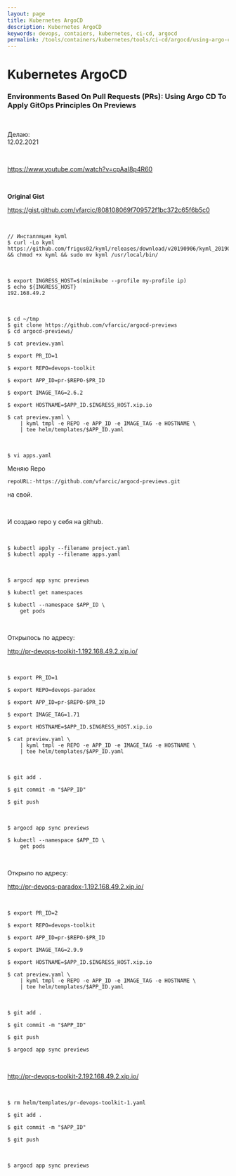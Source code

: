 ```yaml
---
layout: page
title: Kubernetes ArgoCD
description: Kubernetes ArgoCD
keywords: devops, contaiers, kubernetes, ci-cd, argocd
permalink: /tools/containers/kubernetes/tools/ci-cd/argocd/using-argo-cd-to-apply-gitops-principles-on-previews/
---
```


# Kubernetes ArgoCD

### Environments Based On Pull Requests (PRs): Using Argo CD To Apply GitOps Principles On Previews

<br/>

Делаю:  
12.02.2021

<br/>

https://www.youtube.com/watch?v=cpAaI8p4R60

<br/>

**Original Gist**

https://gist.github.com/vfarcic/808108069f709572f1bc372c65f6b5c0

<br/>

```
// Инсталляция kyml
$ curl -Lo kyml https://github.com/frigus02/kyml/releases/download/v20190906/kyml_20190906_linux_amd64 && chmod +x kyml && sudo mv kyml /usr/local/bin/
```

<br/>

```
$ export INGRESS_HOST=$(minikube --profile my-profile ip)
$ echo ${INGRESS_HOST}
192.168.49.2
```

<br/>

```
$ cd ~/tmp
$ git clone https://github.com/vfarcic/argocd-previews
$ cd argocd-previews/
```

```
$ cat preview.yaml

$ export PR_ID=1

$ export REPO=devops-toolkit

$ export APP_ID=pr-$REPO-$PR_ID

$ export IMAGE_TAG=2.6.2

$ export HOSTNAME=$APP_ID.$INGRESS_HOST.xip.io

$ cat preview.yaml \
    | kyml tmpl -e REPO -e APP_ID -e IMAGE_TAG -e HOSTNAME \
    | tee helm/templates/$APP_ID.yaml
```

<br/>

```
$ vi apps.yaml
```

Меняю Repo

```
repoURL:·https://github.com/vfarcic/argocd-previews.git
```

на свой.

<br/>

И создаю repo у себя на github.

<br/>

```
$ kubectl apply --filename project.yaml
$ kubectl apply --filename apps.yaml
```

<br/>

```
$ argocd app sync previews

$ kubectl get namespaces

$ kubectl --namespace $APP_ID \
    get pods

```

<br/>

Открылось по адресу:

http://pr-devops-toolkit-1.192.168.49.2.xip.io/

<br/>

```
$ export PR_ID=1

$ export REPO=devops-paradox

$ export APP_ID=pr-$REPO-$PR_ID

$ export IMAGE_TAG=1.71

$ export HOSTNAME=$APP_ID.$INGRESS_HOST.xip.io

$ cat preview.yaml \
    | kyml tmpl -e REPO -e APP_ID -e IMAGE_TAG -e HOSTNAME \
    | tee helm/templates/$APP_ID.yaml
```

<br/>

```
$ git add .

$ git commit -m "$APP_ID"

$ git push
```

<br/>

```
$ argocd app sync previews

$ kubectl --namespace $APP_ID \
    get pods
```

<br/>

Открыло по адресу:

http://pr-devops-paradox-1.192.168.49.2.xip.io/

<br/>

```
$ export PR_ID=2

$ export REPO=devops-toolkit

$ export APP_ID=pr-$REPO-$PR_ID

$ export IMAGE_TAG=2.9.9

$ export HOSTNAME=$APP_ID.$INGRESS_HOST.xip.io

$ cat preview.yaml \
    | kyml tmpl -e REPO -e APP_ID -e IMAGE_TAG -e HOSTNAME \
    | tee helm/templates/$APP_ID.yaml
```

<br/>

```
$ git add .

$ git commit -m "$APP_ID"

$ git push

$ argocd app sync previews
```

<br/>

http://pr-devops-toolkit-2.192.168.49.2.xip.io/

<br/>

```
$ rm helm/templates/pr-devops-toolkit-1.yaml

$ git add .

$ git commit -m "$APP_ID"

$ git push

```

<br/>

```
$ argocd app sync previews
```

<!--

```
$ watch 'kubectl --namespace production get deployment devops-toolkit-devops-toolkit \
--output jsonpath="{.spec.temlate.spec.containers[0].image}"'
```

-->
